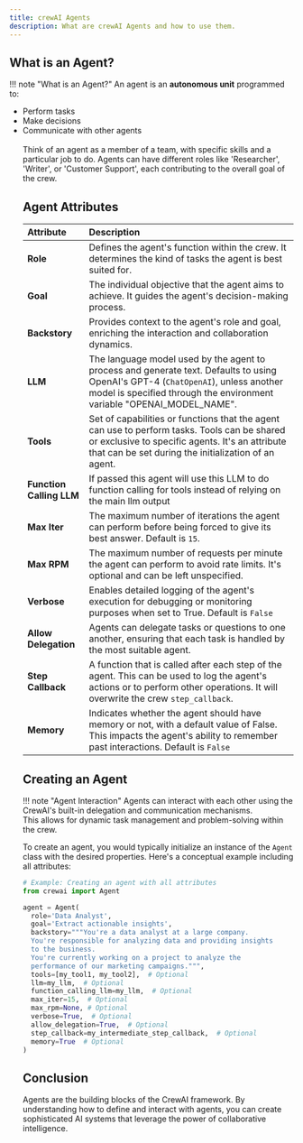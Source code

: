```yaml
---
title: crewAI Agents
description: What are crewAI Agents and how to use them.
---
```


## What is an Agent?
!!! note "What is an Agent?"
    An agent is an **autonomous unit** programmed to:
    <ul>
      <li class='leading-3'>Perform tasks</li>
      <li class='leading-3'>Make decisions</li>
      <li class='leading-3'>Communicate with other agents</li>
      <br/>
    Think of an agent as a member of a team, with specific skills and a particular job to do. Agents can have different roles like 'Researcher', 'Writer', or 'Customer Support', each contributing to the overall goal of the crew.

## Agent Attributes

| Attribute           | Description                          |
| :------------------ | :----------------------------------- |
| **Role**            | Defines the agent's function within the crew. It determines the kind of tasks the agent is best suited for.  |
| **Goal**            | The individual objective that the agent aims to achieve. It guides the agent's decision-making process. |
| **Backstory**       | Provides context to the agent's role and goal, enriching the interaction and collaboration dynamics. |
| **LLM**             | The language model used by the agent to process and generate text. Defaults to using OpenAI's GPT-4 (`ChatOpenAI`), unless another model is specified through the environment variable "OPENAI_MODEL_NAME". |
| **Tools**           | Set of capabilities or functions that the agent can use to perform tasks. Tools can be shared or exclusive to specific agents. It's an attribute that can be set during the initialization of an agent. |
| **Function Calling LLM** | If passed this agent will use this LLM to do function calling for tools instead of relying on the main llm output |
| **Max Iter**        | The maximum number of iterations the agent can perform before being forced to give its best answer. Default is `15`. |
| **Max RPM**         | The maximum number of requests per minute the agent can perform to avoid rate limits. It's optional and can be left unspecified. |
| **Verbose**         | Enables detailed logging of the agent's execution for debugging or monitoring purposes when set to True. Default is `False` |
| **Allow Delegation**| Agents can delegate tasks or questions to one another, ensuring that each task is handled by the most suitable agent. |
| **Step Callback**   | A function that is called after each step of the agent. This can be used to log the agent's actions or to perform other operations. It will overwrite the crew `step_callback`. |
| **Memory**          | Indicates whether the agent should have memory or not, with a default value of False. This impacts the agent's ability to remember past interactions. Default is `False` |

## Creating an Agent

!!! note "Agent Interaction"
    Agents can interact with each other using the CrewAI's built-in delegation and communication mechanisms.<br/>This allows for dynamic task management and problem-solving within the crew.

To create an agent, you would typically initialize an instance of the `Agent` class with the desired properties. Here's a conceptual example including all attributes:

```python
# Example: Creating an agent with all attributes
from crewai import Agent

agent = Agent(
  role='Data Analyst',
  goal='Extract actionable insights',
  backstory="""You're a data analyst at a large company.
  You're responsible for analyzing data and providing insights
  to the business.
  You're currently working on a project to analyze the
  performance of our marketing campaigns.""",
  tools=[my_tool1, my_tool2],  # Optional
  llm=my_llm,  # Optional
  function_calling_llm=my_llm,  # Optional
  max_iter=15,  # Optional
  max_rpm=None, # Optional
  verbose=True,  # Optional
  allow_delegation=True,  # Optional
  step_callback=my_intermediate_step_callback,  # Optional
  memory=True  # Optional
)
```

## Conclusion
Agents are the building blocks of the CrewAI framework. By understanding how to define and interact with agents, you can create sophisticated AI systems that leverage the power of collaborative intelligence.